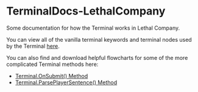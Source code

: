 # TerminalDocs-LethalCompany
Some documentation for how the Terminal works in Lethal Company.

You can view all of the vanilla terminal keywords and terminal nodes used by the Terminal [here](https://github.com/lammas321/TerminalDocs-LethalCompany/blob/main/terminal_data.md).

You can also find and download helpful flowcharts for some of the more complicated Terminal methods here:
- [Terminal.OnSubmit() Method](https://raw.githubusercontent.com/lammas321/TerminalDocs-LethalCompany/main/Terminal.OnSubmit()%20Method.png)
- [Terminal.ParsePlayerSentence() Method](https://raw.githubusercontent.com/lammas321/TerminalDocs-LethalCompany/main/Terminal.ParsePlayerSentence()%20Method.png)
